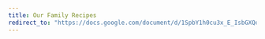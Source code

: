 ```yaml
---
title: Our Family Recipes
redirect_to: "https://docs.google.com/document/d/1SpbY1h0cu3x_E_IsbGXQoUOEvi98KtVPsJFlhdfgkoQ/edit?usp=sharing"
---
```

